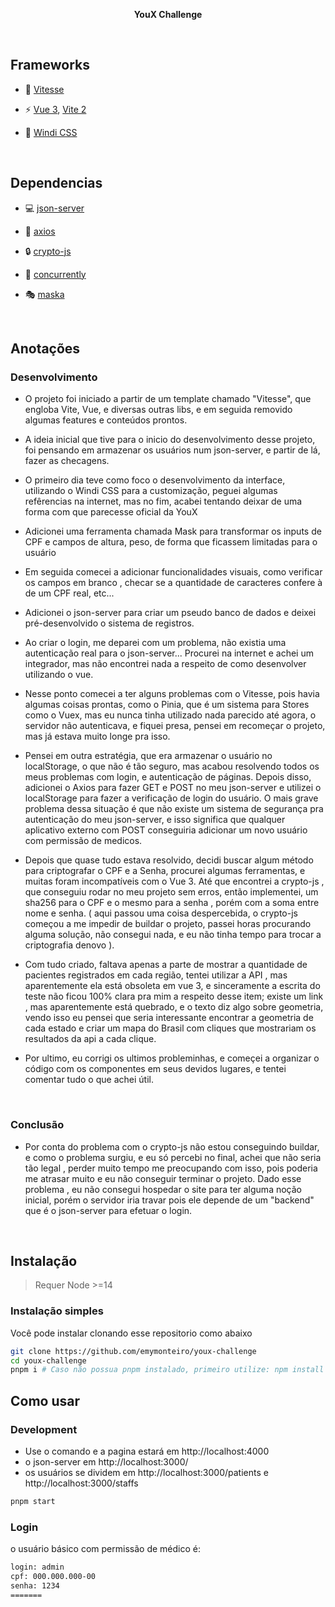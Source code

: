 

<p align='center'>
<b>YouX Challenge</b>
</p>

<br>

## Frameworks

- 📑 [Vitesse](https://github.com/antfu/vitesse) 

- ⚡️ [Vue 3](https://github.com/vuejs/vue-next), [Vite 2](https://github.com/vitejs/vite)

- 🎨 [Windi CSS](https://github.com/windicss/windicss)

<br>

## Dependencias

- 💻 [json-server](https://github.com/typicode/json-server)

- 💾 [axios](https://github.com/axios/axios)

- 🔒 [crypto-js](https://github.com/brix/crypto-js)

- 📁 [concurrently](https://github.com/open-cli-tools/concurrently)

- 🎭 [maska](https://github.com/beholdr/maska)

<br>

## Anotações

### Desenvolvimento

- O projeto foi iniciado a partir de um template chamado "Vitesse", que engloba Vite, Vue, e diversas outras libs, e em seguida removido algumas features e conteúdos prontos.

- A ideia inicial que tive para o inicio do desenvolvimento desse projeto, foi pensando em armazenar os usuários num json-server, e partir de lá, fazer as checagens.

- O primeiro dia teve como foco o desenvolvimento da interface, utilizando o Windi CSS para a customização, peguei algumas refêrencias na internet, mas no fim, acabei tentando deixar de uma forma com que parecesse oficial da YouX

- Adicionei uma ferramenta chamada Mask para transformar os inputs de CPF e campos de altura, peso, de forma que ficassem limitadas para o usuário

- Em seguida comecei a adicionar funcionalidades visuais, como verificar os campos em branco , checar se a quantidade de caracteres confere à de um CPF real, etc...

- Adicionei o json-server para criar um pseudo banco de dados e deixei pré-desenvolvido o sistema de registros.

- Ao criar o login, me deparei com um problema, não existia uma autenticação real para o json-server... Procurei na internet e achei um integrador, mas não encontrei nada a respeito de como desenvolver utilizando o vue.

- Nesse ponto comecei a ter alguns problemas com o Vitesse, pois havia algumas coisas prontas, como o Pinia, que é um sistema para Stores como o Vuex, mas eu nunca tinha utilizado nada parecido até agora, o servidor não autenticava, e fiquei presa, pensei em recomeçar o projeto, mas já estava muito longe pra isso.

- Pensei em outra estratégia, que era armazenar o usuário no localStorage, o que não é tão seguro, mas acabou resolvendo todos os meus problemas com login, e autenticação de páginas. Depois disso, adicionei o Axios para fazer GET e POST no meu json-server e utilizei o localStorage para fazer a verificação de login do usuário. O mais grave problema dessa situação é que não existe um sistema de segurança pra autenticação do meu json-server, e isso significa que qualquer aplicativo externo com POST conseguiria adicionar um novo usuário com permissão de medicos.

-  Depois que quase tudo estava resolvido, decidi buscar algum método para criptografar o CPF e a Senha, procurei algumas ferramentas, e muitas foram incompatíveis com o Vue 3. Até que encontrei a crypto-js , que conseguiu rodar no meu projeto sem erros, então implementei, um sha256 para o CPF e o mesmo para a senha , porém com a soma entre nome e senha. ( aqui passou uma coisa despercebida, o crypto-js começou a me impedir de buildar o projeto, passei horas procurando alguma solução, não consegui nada, e eu não tinha tempo para trocar a criptografia denovo ).

- Com tudo criado, faltava apenas a parte de mostrar a quantidade de pacientes registrados em cada região, tentei utilizar a API , mas aparentemente ela está obsoleta em vue 3, e sinceramente a escrita do teste não ficou 100% clara pra mim a respeito desse item; existe um link , mas aparentemente está quebrado, e o texto diz algo sobre geometria, vendo isso eu pensei que seria interessante encontrar a geometria de cada estado e criar um mapa do Brasil com cliques que mostrariam os resultados da api a cada clique.

- Por ultimo, eu corrigi os ultimos probleminhas, e começei a organizar o código com os componentes em seus devidos lugares, e tentei comentar tudo o que achei útil.

<br>

### Conclusão

- Por conta do problema com o crypto-js não estou conseguindo buildar, e como o problema surgiu, e eu só percebi no final, achei que não seria tão legal , perder muito tempo me preocupando com isso, pois poderia me atrasar muito e eu não conseguir terminar o projeto. Dado esse problema , eu não consegui hospedar o site para ter alguma noção inicial, porém o servidor iria travar pois ele depende de um "backend" que é o json-server para efetuar o login.

<br>

## Instalação

> Requer Node >=14

### Instalação simples

Você pode instalar clonando esse repositorio como abaixo

```bash
git clone https://github.com/emymonteiro/youx-challenge
cd youx-challenge
pnpm i # Caso não possua pnpm instalado, primeiro utilize: npm install -g pnpm
```


## Como usar

### Development

- Use o comando e a pagina estará em http://localhost:4000
- o json-server em http://localhost:3000/
- os usuários se dividem em http://localhost:3000/patients e http://localhost:3000/staffs

```bash
pnpm start
```

### Login

o usuário básico com permissão de médico é:

```bash
login: admin
cpf: 000.000.000-00
senha: 1234
=======
```